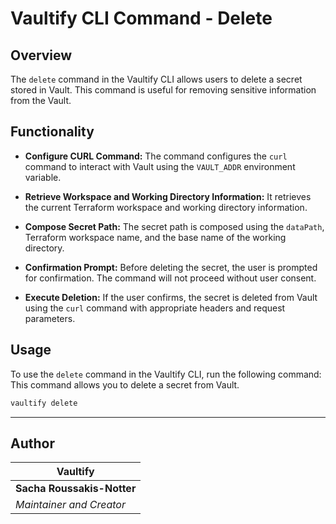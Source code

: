 <!-- // ########################################################################################
// # ██████╗ ██╗   ██╗██╗   ██╗███╗   ██╗     ██████╗ ██████╗  ██████╗ ██╗   ██╗██████╗   #
// # ██╔══██╗██║   ██║██║   ██║████╗  ██║    ██╔════╝ ██╔══██╗██╔═══██╗██║   ██║██╔══██╗  #
// # ██████╔╝██║   ██║██║   ██║██╔██╗ ██║    ██║  ███╗██████╔╝██║   ██║██║   ██║██████╔╝  #
// # ██╔══██╗██║   ██║██║   ██║██║╚██╗██║    ██║   ██║██╔══██╗██║   ██║██║   ██║██╔═══╝   #
// # ██████╔╝╚██████╔╝╚██████╔╝██║ ╚████║    ╚██████╔╝██║  ██║╚██████╔╝╚██████╔╝██║       #
// # ╚═════╝  ╚═════╝  ╚═════╝ ╚═╝  ╚═══╝     ╚═════╝ ╚═╝  ╚═╝ ╚═════╝  ╚═════╝ ╚═╝       #
// # Author: Sacha Roussakis-Notter														  #
// # Project: Vaultify																	  #
// # Description: Easily push, pull and encrypt tofu and terraform statefiles from Vault. #
// ######################################################################################## -->

# Vaultify CLI Command - Delete

## Overview
The `delete` command in the Vaultify CLI allows users to delete a secret stored in Vault. This command is useful for removing sensitive information from the Vault.

## Functionality
- **Configure CURL Command:**
  The command configures the `curl` command to interact with Vault using the `VAULT_ADDR` environment variable.

- **Retrieve Workspace and Working Directory Information:**
  It retrieves the current Terraform workspace and working directory information.

- **Compose Secret Path:**
  The secret path is composed using the `dataPath`, Terraform workspace name, and the base name of the working directory.

- **Confirmation Prompt:**
  Before deleting the secret, the user is prompted for confirmation. The command will not proceed without user consent.

- **Execute Deletion:**
  If the user confirms, the secret is deleted from Vault using the `curl` command with appropriate headers and request parameters.

## Usage
To use the `delete` command in the Vaultify CLI, run the following command:
This command allows you to delete a secret from Vault.

```bash
vaultify delete
```

---

## Author

| Vaultify                  |
| ----------------------- |
| **Sacha Roussakis-Notter** |
| *Maintainer and Creator* |
